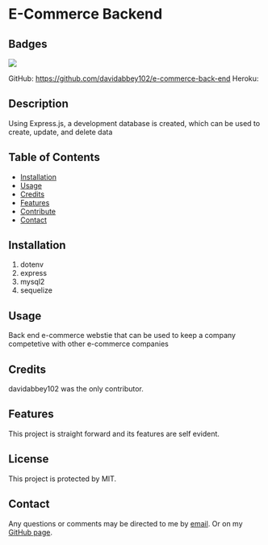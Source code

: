 # E-Commerce Backend

## Badges
![](https://img.shields.io/badge/License-MIT%20-blue.svg)

GitHub: https://github.com/davidabbey102/e-commerce-back-end
Heroku: 
## Description

Using Express.js, a development database is created, which can be used to create, update, and delete data

## Table of Contents

* [Installation](#installation)
* [Usage](#usage)
* [Credits](#credits)
* [Features](#features)
* [Contribute](#contribute)
* [Contact](#contact)

## Installation

1. dotenv
2. express
3. mysql2
4. sequelize

## Usage

 Back end e-commerce webstie that can be used to keep a company competetive with other e-commerce companies

## Credits

davidabbey102 was the only contributor.

## Features

This project is straight forward and its features are self evident.

## License

This project is protected by MIT.

## Contact

Any questions or comments may be directed to me by [email](davidabbey@earthlink.net). Or on my [GitHub page](https://github.com/davidabbey102).